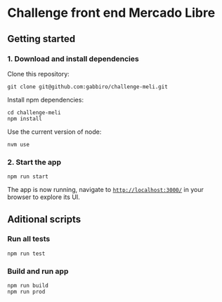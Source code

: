 # Challenge front end Mercado Libre

## Getting started

### 1. Download and install dependencies

Clone this repository:

```
git clone git@github.com:gabbiro/challenge-meli.git
```

Install npm dependencies:

```
cd challenge-meli
npm install
```

Use the current version of node:

```
nvm use
```

### 2. Start the app

```
npm run start
```

The app is now running, navigate to [`http://localhost:3000/`](http://localhost:3000/) in your browser to explore its UI.

## Aditional scripts

### Run all tests

```
npm run test
```

### Build and run app

```
npm run build
npm run prod
```
